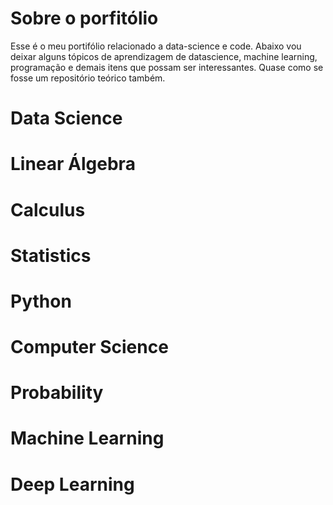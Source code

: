 # Sobre o porfitólio 
Esse é o meu portifólio relacionado a data-science e code. Abaixo vou deixar alguns tópicos de aprendizagem de datascience, machine learning, programação e demais itens que possam ser interessantes. Quase como se fosse um repositório teórico também. 

# Data Science

# Linear Álgebra 


# Calculus 


# Statistics 


# Python


# Computer Science 


# Probability 


# Machine Learning 


# Deep Learning
